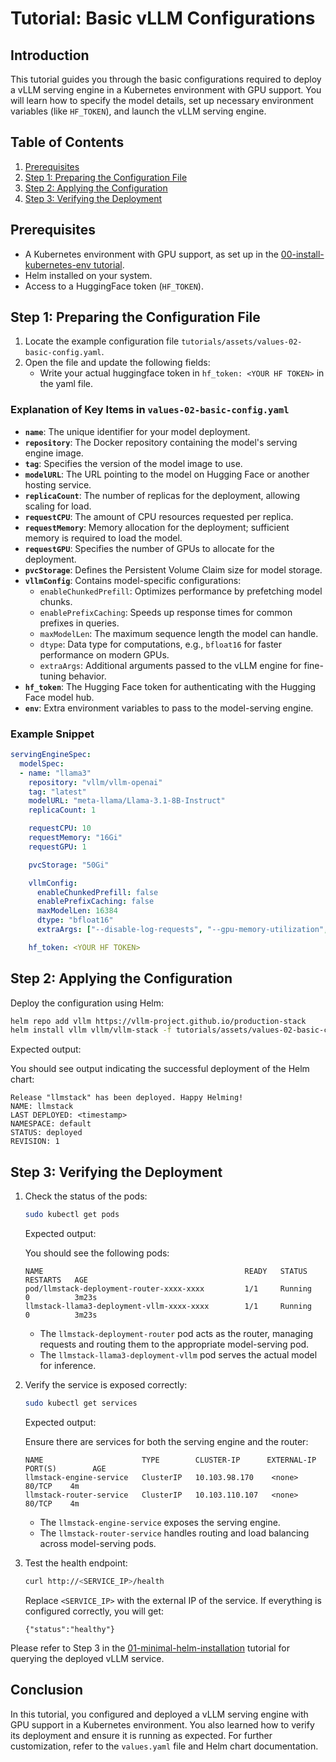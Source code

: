 # Tutorial: Basic vLLM Configurations

## Introduction

This tutorial guides you through the basic configurations required to deploy a vLLM serving engine in a Kubernetes environment with GPU support. You will learn how to specify the model details, set up necessary environment variables (like `HF_TOKEN`), and launch the vLLM serving engine.

## Table of Contents

1. [Prerequisites](#prerequisites)
2. [Step 1: Preparing the Configuration File](#step-1-preparing-the-configuration-file)
3. [Step 2: Applying the Configuration](#step-2-applying-the-configuration)
4. [Step 3: Verifying the Deployment](#step-3-verifying-the-deployment)

## Prerequisites

- A Kubernetes environment with GPU support, as set up in the [00-install-kubernetes-env tutorial](00-install-kubernetes-env.md).
- Helm installed on your system.
- Access to a HuggingFace token (`HF_TOKEN`).

## Step 1: Preparing the Configuration File

1. Locate the example configuration file `tutorials/assets/values-02-basic-config.yaml`.
2. Open the file and update the following fields:
    - Write your actual huggingface token in `hf_token: <YOUR HF TOKEN>` in the yaml file.

### Explanation of Key Items in `values-02-basic-config.yaml`

- **`name`**: The unique identifier for your model deployment.
- **`repository`**: The Docker repository containing the model's serving engine image.
- **`tag`**: Specifies the version of the model image to use.
- **`modelURL`**: The URL pointing to the model on Hugging Face or another hosting service.
- **`replicaCount`**: The number of replicas for the deployment, allowing scaling for load.
- **`requestCPU`**: The amount of CPU resources requested per replica.
- **`requestMemory`**: Memory allocation for the deployment; sufficient memory is required to load the model.
- **`requestGPU`**: Specifies the number of GPUs to allocate for the deployment.
- **`pvcStorage`**: Defines the Persistent Volume Claim size for model storage.
- **`vllmConfig`**: Contains model-specific configurations:
  - `enableChunkedPrefill`: Optimizes performance by prefetching model chunks.
  - `enablePrefixCaching`: Speeds up response times for common prefixes in queries.
  - `maxModelLen`: The maximum sequence length the model can handle.
  - `dtype`: Data type for computations, e.g., `bfloat16` for faster performance on modern GPUs.
  - `extraArgs`: Additional arguments passed to the vLLM engine for fine-tuning behavior.
- **`hf_token`**: The Hugging Face token for authenticating with the Hugging Face model hub.
- **`env`**: Extra environment variables to pass to the model-serving engine.

### Example Snippet

```yaml
servingEngineSpec:
  modelSpec:
  - name: "llama3"
    repository: "vllm/vllm-openai"
    tag: "latest"
    modelURL: "meta-llama/Llama-3.1-8B-Instruct"
    replicaCount: 1

    requestCPU: 10
    requestMemory: "16Gi"
    requestGPU: 1

    pvcStorage: "50Gi"

    vllmConfig:
      enableChunkedPrefill: false
      enablePrefixCaching: false
      maxModelLen: 16384
      dtype: "bfloat16"
      extraArgs: ["--disable-log-requests", "--gpu-memory-utilization", "0.8"]

    hf_token: <YOUR HF TOKEN>
```

## Step 2: Applying the Configuration

Deploy the configuration using Helm:

```bash
helm repo add vllm https://vllm-project.github.io/production-stack
helm install vllm vllm/vllm-stack -f tutorials/assets/values-02-basic-config.yaml
```

Expected output:

You should see output indicating the successful deployment of the Helm chart:

```plaintext
Release "llmstack" has been deployed. Happy Helming!
NAME: llmstack
LAST DEPLOYED: <timestamp>
NAMESPACE: default
STATUS: deployed
REVISION: 1
```

## Step 3: Verifying the Deployment

1. Check the status of the pods:

   ```bash
   sudo kubectl get pods
   ```

   Expected output:

   You should see the following pods:

   ```plaintext
   NAME                                             READY   STATUS    RESTARTS   AGE
   pod/llmstack-deployment-router-xxxx-xxxx         1/1     Running   0          3m23s
   llmstack-llama3-deployment-vllm-xxxx-xxxx        1/1     Running   0          3m23s
   ```

   - The `llmstack-deployment-router` pod acts as the router, managing requests and routing them to the appropriate model-serving pod.
   - The `llmstack-llama3-deployment-vllm` pod serves the actual model for inference.

2. Verify the service is exposed correctly:

   ```bash
   sudo kubectl get services
   ```

   Expected output:

   Ensure there are services for both the serving engine and the router:

   ```plaintext
   NAME                      TYPE        CLUSTER-IP      EXTERNAL-IP   PORT(S)        AGE
   llmstack-engine-service   ClusterIP   10.103.98.170    <none>        80/TCP    4m
   llmstack-router-service   ClusterIP   10.103.110.107   <none>        80/TCP    4m
   ```

   - The `llmstack-engine-service` exposes the serving engine.
   - The `llmstack-router-service` handles routing and load balancing across model-serving pods.

3. Test the health endpoint:

   ```bash
   curl http://<SERVICE_IP>/health
   ```

   Replace `<SERVICE_IP>` with the external IP of the service. If everything is configured correctly, you will get:

   ```plaintext
   {"status":"healthy"}
   ```

Please refer to Step 3 in the [01-minimal-helm-installation](01-minimal-helm-installation.md) tutorial for querying the deployed vLLM service.

## Conclusion

In this tutorial, you configured and deployed a vLLM serving engine with GPU support in a Kubernetes environment. You also learned how to verify its deployment and ensure it is running as expected. For further customization, refer to the `values.yaml` file and Helm chart documentation.
